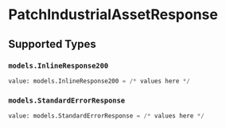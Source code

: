 # PatchIndustrialAssetResponse


## Supported Types

### `models.InlineResponse200`

```python
value: models.InlineResponse200 = /* values here */
```

### `models.StandardErrorResponse`

```python
value: models.StandardErrorResponse = /* values here */
```

